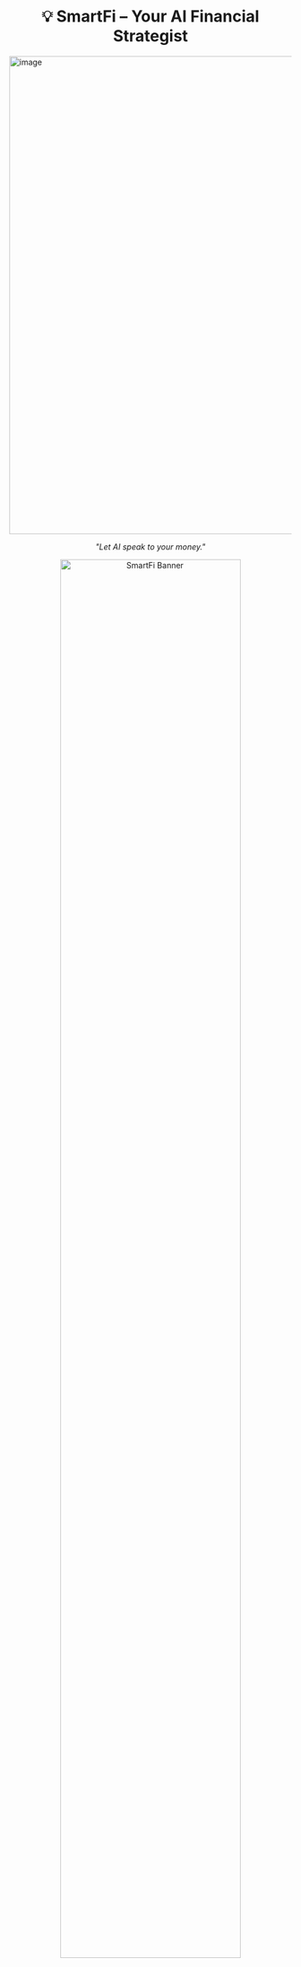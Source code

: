 <h1 align="center">💡 SmartFi – Your AI Financial Strategist</h1>
<img width="1810" height="853" alt="image" src="https://github.com/user-attachments/assets/f1b4f4fb-3e70-4060-9af8-37877be43f93" />
<p align="center"><i>"Let AI speak to your money."</i></p>

<p align="center">
  <img src="https://github.com/user-attachments/assets/7810018a-6739-4451-be42-e3d13ba7cb49" alt="SmartFi Banner" width="80%" />
</p>


<p align="center">
  <a href="https://smartfi-topaz.vercel.app/">
    <img src="https://img.shields.io/badge/Live-Demo-brightgreen?style=for-the-badge&logo=vercel" alt="Live Demo"/>
  </a>
  <a href="https://youtu.be/M-PEB5ryV6o">
    <img src="https://img.shields.io/badge/Watch-Demo%20Video-red?style=for-the-badge&logo=youtube" alt="Demo Video"/>
  </a>
  <a href="https://github.com/DurgaPrashad/smartfi">
    <img src="https://img.shields.io/badge/View-Code-000000?style=for-the-badge&logo=github" alt="GitHub"/>
  </a>
</p>

---

## 📸 Preview

<p align="center">
  <img src="https://github.com/user-attachments/assets/233fb4cb-d35d-446a-8324-20d93b57137e" alt="Dashboard Screenshot" width="70%" />
</p>

<p align="center">
  <img src="https://github.com/user-attachments/assets/efcf6d03-13eb-44f8-8ca1-a0c94d7d59e5" alt="Chat Assistant Screenshot" width="70%" />
</p>

---

## 🔍 Problem Statement

> Your financial life is scattered across accounts—banks, investments, credit, EPF. This fragmentation creates confusion, stress, and poor decision-making. Even the best AI tools fall short without access to this structured data.

---

## 🚀 Our Solution: SmartFi

**SmartFi** is an *AI-enabled conversational financial agent* powered by Google Gemini and Fi Money's MCP Server. It delivers personalized financial insights, harmonizes your financial footprint from 18+ sources, and helps you make smarter financial decisions in real time.

🧠 **Ask Gemini:**
- "Can I afford a ₹50L loan?"
- "Which of my SIPs haven’t performed well?"
- "What will I save by 40?"

📊 **Get:**
- Portfolio snapshots
- Goal-based insights
- Forecasts and suggestions

---

## ✨ Features

✅ **Conversational Financial Assistant**
> Ask SmartFi your finance questions in natural language.

✅ **MCP-Powered 360° View**
> Real-time snapshot from 18+ sources (banks, SIPs, loans, EPF).
<img width="1802" height="766" alt="image" src="https://github.com/user-attachments/assets/00bf3dfc-f12c-42a7-91b6-7ec2ba9450f0" />

✅ **Goal-Based AI Guidance**
> Set financial goals & get personalized progress tracking.

✅ **Proactive Investment Insights**
> Flag underperforming SIPs & suggest smarter options.

✅ **Future Scenario Modeling**
> Visual forecasts based on spending or saving habits.

✅ **Privacy-First by Design**
> Your data, your control – backed by Fi MCP’s secure architecture.

---

## 🏗️ How to Run the Fi MCP Dev Server



SmartFi integrates with the Fi MCP (Model Context Protocol) dev server, which simulates real-world financial data.

### Prerequisites
- Go 1.23 or later
<img width="1727" height="786" alt="image" src="https://github.com/user-attachments/assets/860af6f1-61b2-422e-9553-00c01b6d2f7f" />
### Steps
1.  Clone the `fi-mcp-dev` repository:
    ```bash
    # Clone the fi-mcp-dev repository
    # (or use your own fork)
    git clone [https://github.com/epiFi/fi-mcp-dev.git](https://github.com/epiFi/fi-mcp-dev.git)
    cd fi-mcp-dev
    ```
2.  Install dependencies and run the server:
    ```bash
    go mod tidy
    FI_MCP_PORT=8080 go run .
    ```
    The server will start on `http://localhost:8080`.

### Authentication Flow
- When you call an API/tool, the server checks for a valid session.
- If not authenticated, you’ll get a `login_url` in the response.
- Open the login URL in your browser, enter an allowed phone number (see below), and any OTP/passcode.
- On success, your session is active for the server run.

#### Test Phone Numbers & Scenarios
| Phone Number | Scenario Description |
|--------------|----------------------|
| `1111111111` | No assets connected. Only savings account balance present. |
| `2222222222` | All assets connected (Banks, EPF, Indian/US stocks, Credit report). Large MF portfolio. |
| `3333333333` | All assets connected. Small MF portfolio. |
| ...          | ... (see full list in fi-mcp-dev README) |

---
## 🧱 Architecture

<p align="center">
  <img src="./images/architecture.png" alt="SmartFi Architecture" width="80%" />
</p>

---

## 🤖 Tech Stack

### Core AI Stack
- **Google Gemini** – Natural language understanding & insights
- **Vertex AI / Agent Builder** – Tool orchestration for Gemini
- **Google Cloud AI Studio** – Prompt and workflow design

### Finance Data Integration
- **Fi Money’s MCP Server** – Secure unified financial data from 18+ sources
- **FI MCP API** – Gateway for SmartFi to access user portfolios

### Web Development
- **React.js / Next.js** – Responsive frontend
- **Firebase** – Store goals and user data
- **Railway** – Backend deployment
- **Vercel** – Live web app hosting

---

## 🔑 Available API Tools (Endpoints)

### 1. `fetch_net_worth`
- **Purpose**: Calculate comprehensive net worth using actual data from connected accounts.
- **Use Cases**: Portfolio analysis, net worth tracking, financial health, investment performance, debt-to-asset ratio.

### 2. `fetch_credit_report`
- **Purpose**: Retrieve comprehensive credit report information.

### 3. `fetch_epf_details`
- **Purpose**: Access Employee Provident Fund account information.

### 4. `fetch_mf_transactions`
- **Purpose**: Retrieve mutual funds transaction history for portfolio analysis.

*Error Handling*: Each endpoint provides clear guidance if the required accounts are not connected, prompting the user to link them.

---

## 🛠️ Integration Examples

### Python Example (using mcp client)
```python
from mcp.client.streamable_http import streamablehttp_client
from mcp.client.session import ClientSession
import asyncio

async def main():
    async with streamablehttp_client("http://localhost:8080/mcp/stream") as (read_stream, write_stream, _):
        async with ClientSession(read_stream, write_stream) as session:
            await session.initialize()
            tools = await session.list_tools()
            print(tools)
            # Example: fetch net worth
            networth = await session.call('networth:fetch_net_worth')
            print(networth)

if __name__ == "__main__":
    asyncio.run(main())

JavaScript Example
JavaScript

async function getUserNetWorth() {
  const response = await fetch('/api/mcp', {
    method: 'POST',
    headers: { 'Content-Type': 'application/json', 'Mcp-Session-Id': 'your-session-id' },
    body: JSON.stringify({ method: 'tools/call', params: { name: 'fetch_net_worth', arguments: {} } })
  });
  const data = await response.json();
  // handle data
}
Curl Example
Bash

curl -X POST \
  -H "Content-Type: application/json" \
  -H "Mcp-Session-Id: mcp-session-xxxx" \
  -d '{"jsonrpc":"2.0","id":1,"method":"tools/call","params":{"name":"fetch_net_worth","arguments":{}}}' \
  http://localhost:8080/mcp/stream
🔮 Future Scope
⚠ Real-time fraud detection

🧠 Advanced predictive market insights

🤖 Secure automated savings & payments

🗣 Voice Assistant integration (Google Assistant, Alexa)

📱 Native mobile app & insurance/tax expansion

📣 Call to Action

We're building the future of intelligent personal finance. Be a part of it!

